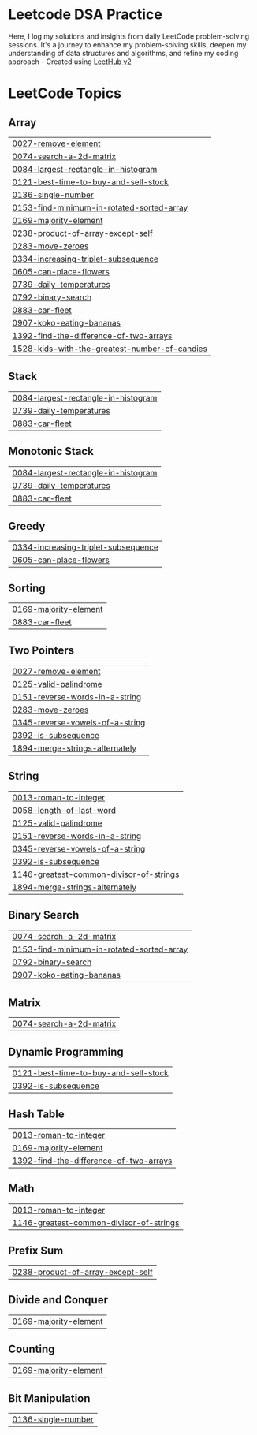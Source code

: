 # Leetcode DSA Practice
Here, I log my solutions and insights from daily LeetCode problem-solving sessions. It's a journey to enhance my problem-solving skills, deepen my understanding of data structures and algorithms, and refine my coding approach - Created using [LeetHub v2](https://github.com/arunbhardwaj/LeetHub-2.0)

<!---LeetCode Topics Start-->
# LeetCode Topics
## Array
|  |
| ------- |
| [0027-remove-element](https://github.com/Lakkshhh/leetcode-prac/tree/master/0027-remove-element) |
| [0074-search-a-2d-matrix](https://github.com/Lakkshhh/leetcode-prac/tree/master/0074-search-a-2d-matrix) |
| [0084-largest-rectangle-in-histogram](https://github.com/Lakkshhh/leetcode-prac/tree/master/0084-largest-rectangle-in-histogram) |
| [0121-best-time-to-buy-and-sell-stock](https://github.com/Lakkshhh/leetcode-prac/tree/master/0121-best-time-to-buy-and-sell-stock) |
| [0136-single-number](https://github.com/Lakkshhh/leetcode-prac/tree/master/0136-single-number) |
| [0153-find-minimum-in-rotated-sorted-array](https://github.com/Lakkshhh/leetcode-prac/tree/master/0153-find-minimum-in-rotated-sorted-array) |
| [0169-majority-element](https://github.com/Lakkshhh/leetcode-prac/tree/master/0169-majority-element) |
| [0238-product-of-array-except-self](https://github.com/Lakkshhh/leetcode-prac/tree/master/0238-product-of-array-except-self) |
| [0283-move-zeroes](https://github.com/Lakkshhh/leetcode-prac/tree/master/0283-move-zeroes) |
| [0334-increasing-triplet-subsequence](https://github.com/Lakkshhh/leetcode-prac/tree/master/0334-increasing-triplet-subsequence) |
| [0605-can-place-flowers](https://github.com/Lakkshhh/leetcode-prac/tree/master/0605-can-place-flowers) |
| [0739-daily-temperatures](https://github.com/Lakkshhh/leetcode-prac/tree/master/0739-daily-temperatures) |
| [0792-binary-search](https://github.com/Lakkshhh/leetcode-prac/tree/master/0792-binary-search) |
| [0883-car-fleet](https://github.com/Lakkshhh/leetcode-prac/tree/master/0883-car-fleet) |
| [0907-koko-eating-bananas](https://github.com/Lakkshhh/leetcode-prac/tree/master/0907-koko-eating-bananas) |
| [1392-find-the-difference-of-two-arrays](https://github.com/Lakkshhh/leetcode-prac/tree/master/1392-find-the-difference-of-two-arrays) |
| [1528-kids-with-the-greatest-number-of-candies](https://github.com/Lakkshhh/leetcode-prac/tree/master/1528-kids-with-the-greatest-number-of-candies) |
## Stack
|  |
| ------- |
| [0084-largest-rectangle-in-histogram](https://github.com/Lakkshhh/leetcode-prac/tree/master/0084-largest-rectangle-in-histogram) |
| [0739-daily-temperatures](https://github.com/Lakkshhh/leetcode-prac/tree/master/0739-daily-temperatures) |
| [0883-car-fleet](https://github.com/Lakkshhh/leetcode-prac/tree/master/0883-car-fleet) |
## Monotonic Stack
|  |
| ------- |
| [0084-largest-rectangle-in-histogram](https://github.com/Lakkshhh/leetcode-prac/tree/master/0084-largest-rectangle-in-histogram) |
| [0739-daily-temperatures](https://github.com/Lakkshhh/leetcode-prac/tree/master/0739-daily-temperatures) |
| [0883-car-fleet](https://github.com/Lakkshhh/leetcode-prac/tree/master/0883-car-fleet) |
## Greedy
|  |
| ------- |
| [0334-increasing-triplet-subsequence](https://github.com/Lakkshhh/leetcode-prac/tree/master/0334-increasing-triplet-subsequence) |
| [0605-can-place-flowers](https://github.com/Lakkshhh/leetcode-prac/tree/master/0605-can-place-flowers) |
## Sorting
|  |
| ------- |
| [0169-majority-element](https://github.com/Lakkshhh/leetcode-prac/tree/master/0169-majority-element) |
| [0883-car-fleet](https://github.com/Lakkshhh/leetcode-prac/tree/master/0883-car-fleet) |
## Two Pointers
|  |
| ------- |
| [0027-remove-element](https://github.com/Lakkshhh/leetcode-prac/tree/master/0027-remove-element) |
| [0125-valid-palindrome](https://github.com/Lakkshhh/leetcode-prac/tree/master/0125-valid-palindrome) |
| [0151-reverse-words-in-a-string](https://github.com/Lakkshhh/leetcode-prac/tree/master/0151-reverse-words-in-a-string) |
| [0283-move-zeroes](https://github.com/Lakkshhh/leetcode-prac/tree/master/0283-move-zeroes) |
| [0345-reverse-vowels-of-a-string](https://github.com/Lakkshhh/leetcode-prac/tree/master/0345-reverse-vowels-of-a-string) |
| [0392-is-subsequence](https://github.com/Lakkshhh/leetcode-prac/tree/master/0392-is-subsequence) |
| [1894-merge-strings-alternately](https://github.com/Lakkshhh/leetcode-prac/tree/master/1894-merge-strings-alternately) |
## String
|  |
| ------- |
| [0013-roman-to-integer](https://github.com/Lakkshhh/leetcode-prac/tree/master/0013-roman-to-integer) |
| [0058-length-of-last-word](https://github.com/Lakkshhh/leetcode-prac/tree/master/0058-length-of-last-word) |
| [0125-valid-palindrome](https://github.com/Lakkshhh/leetcode-prac/tree/master/0125-valid-palindrome) |
| [0151-reverse-words-in-a-string](https://github.com/Lakkshhh/leetcode-prac/tree/master/0151-reverse-words-in-a-string) |
| [0345-reverse-vowels-of-a-string](https://github.com/Lakkshhh/leetcode-prac/tree/master/0345-reverse-vowels-of-a-string) |
| [0392-is-subsequence](https://github.com/Lakkshhh/leetcode-prac/tree/master/0392-is-subsequence) |
| [1146-greatest-common-divisor-of-strings](https://github.com/Lakkshhh/leetcode-prac/tree/master/1146-greatest-common-divisor-of-strings) |
| [1894-merge-strings-alternately](https://github.com/Lakkshhh/leetcode-prac/tree/master/1894-merge-strings-alternately) |
## Binary Search
|  |
| ------- |
| [0074-search-a-2d-matrix](https://github.com/Lakkshhh/leetcode-prac/tree/master/0074-search-a-2d-matrix) |
| [0153-find-minimum-in-rotated-sorted-array](https://github.com/Lakkshhh/leetcode-prac/tree/master/0153-find-minimum-in-rotated-sorted-array) |
| [0792-binary-search](https://github.com/Lakkshhh/leetcode-prac/tree/master/0792-binary-search) |
| [0907-koko-eating-bananas](https://github.com/Lakkshhh/leetcode-prac/tree/master/0907-koko-eating-bananas) |
## Matrix
|  |
| ------- |
| [0074-search-a-2d-matrix](https://github.com/Lakkshhh/leetcode-prac/tree/master/0074-search-a-2d-matrix) |
## Dynamic Programming
|  |
| ------- |
| [0121-best-time-to-buy-and-sell-stock](https://github.com/Lakkshhh/leetcode-prac/tree/master/0121-best-time-to-buy-and-sell-stock) |
| [0392-is-subsequence](https://github.com/Lakkshhh/leetcode-prac/tree/master/0392-is-subsequence) |
## Hash Table
|  |
| ------- |
| [0013-roman-to-integer](https://github.com/Lakkshhh/leetcode-prac/tree/master/0013-roman-to-integer) |
| [0169-majority-element](https://github.com/Lakkshhh/leetcode-prac/tree/master/0169-majority-element) |
| [1392-find-the-difference-of-two-arrays](https://github.com/Lakkshhh/leetcode-prac/tree/master/1392-find-the-difference-of-two-arrays) |
## Math
|  |
| ------- |
| [0013-roman-to-integer](https://github.com/Lakkshhh/leetcode-prac/tree/master/0013-roman-to-integer) |
| [1146-greatest-common-divisor-of-strings](https://github.com/Lakkshhh/leetcode-prac/tree/master/1146-greatest-common-divisor-of-strings) |
## Prefix Sum
|  |
| ------- |
| [0238-product-of-array-except-self](https://github.com/Lakkshhh/leetcode-prac/tree/master/0238-product-of-array-except-self) |
## Divide and Conquer
|  |
| ------- |
| [0169-majority-element](https://github.com/Lakkshhh/leetcode-prac/tree/master/0169-majority-element) |
## Counting
|  |
| ------- |
| [0169-majority-element](https://github.com/Lakkshhh/leetcode-prac/tree/master/0169-majority-element) |
## Bit Manipulation
|  |
| ------- |
| [0136-single-number](https://github.com/Lakkshhh/leetcode-prac/tree/master/0136-single-number) |
<!---LeetCode Topics End-->
